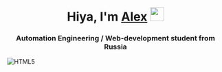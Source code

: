 <h1 align="center">Hiya, I'm <a href='https://github.com/Sas-not-g'>Alex<a> 
<img src="https://media.tenor.com/0UPw9RZF_cAAAAAi/pop-cat.gif" height="32"/></h1>
<h3 align="center">Automation Engineering / Web-development student from Russia</h3>

  
![HTML5](https://img.shields.io/badge/html5-%23E34F26.svg?style=for-the-badge&logo=html5&logoColor=white)
